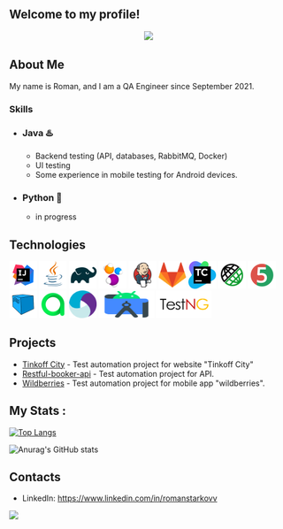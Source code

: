 ## Welcome to my profile!
<div id="header" align="center">
  <img src="https://media.giphy.com/media/a1ipAJgNqhs25L8371/giphy.gif" width="700"/>
</div>



## About Me
My name is Roman, and I am a QA Engineer since September 2021. 

### Skills
- ### Java :hotsprings: 
    - Backend testing (API, databases, RabbitMQ, Docker)
    - UI testing
    - Some experience in mobile testing for Android devices.
- ### Python :snake:
  - in progress

## Technologies

<p align="left">
<img src="icons/Idea.svg" width="50" height="50"  alt="IDEA"/></a>
<img src="icons/Java.svg" width="50" height="50"  alt="Java"/></a>
<img src="icons/Gradle.svg" width="50" height="50"  alt="Gradle"/></a>
<img src="icons/Selenide.svg" width="50" height="50"  alt="Selenide"/></a>
<img src="icons/Jenkins.svg" width="50" height="50"  alt="Jenkins"/></a>
<img src="icons/gitlab.png" width="50" height="50"  alt="gitlab"/></a>
<img src="icons/TM.png" width="50" height="50"  alt="teamcity"/></a>
<img src="icons/RestAssured.svg" width="50" height="50"  alt="RestAssured"/></a>
<img src="icons/Junit5.svg" width="50" height="50"  alt="JUnit 5"/></a>
<img src="icons/Selenoid.svg" width="50" height="50"  alt="Selenoid"/></a>
<img src="icons/Allure_TO.svg" width="50" height="50"  alt="Allure TestOps"/></a>
<img src="icons/Appium.svg" width="50" height="50"  alt="Appium"/></a>
<img src="icons/android.svg" width="100" height="50"  alt="android"/></a>
<img src="icons/testng.png" width="100" height="50"  alt="testng"/></a>


## Projects
- <a target="_blank" href="https://github.com/ReStarkov/tinkoffTests">Tinkoff City</a> - Test automation project for website "Tinkoff City"
- <a target="_blank" href="https://github.com/ReStarkov/restful-booker-api">Restful-booker-api</a> - Test automation project for API.
- <a target="_blank" href="https://github.com/ReStarkov/wb_mobile">Wildberries</a> - Test automation project for mobile app "wildberries".

## My Stats :
[![Top Langs](https://github-readme-stats.vercel.app/api/top-langs/?username=ReStarkov&layout=compact&theme=vision-friendly-dark)](https://github.com/anuraghazra/github-readme-stats)

![Anurag's GitHub stats](https://github-readme-stats.vercel.app/api?username=ReStarkov&show_icons=true&theme=dark)

## Contacts
- LinkedIn: https://www.linkedin.com/in/romanstarkovv

<div id="header" align="left">
  <img src="https://media.giphy.com/media/I7V6Te1Ka0U00/giphy.gif" width="400"/>
</div>
